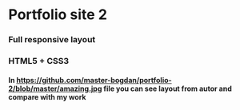 # Portfolio site 2
### Full responsive layout
### HTML5 + CSS3
#### In https://github.com/master-bogdan/portfolio-2/blob/master/amazing.jpg file you can see layout from autor and compare with my work
